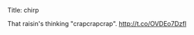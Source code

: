 Title: chirp

That raisin's thinking "crapcrapcrap". <a href="http://t.co/OVDEo7Dzfl">http://t.co/OVDEo7Dzfl</a>
